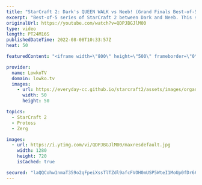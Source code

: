 ```yaml
---
title: "StarCraft 2: Dark's QUEEN WALK vs Neeb! (Grand Finals Best-of-5)"
excerpt: "Best-of-5 series of StarCraft 2 between Dark and Neeb. This series of Zerg versus Protoss is the Grand Finals of the ESL Open Cup Americas 134.  Dark vs Maru: https://youtu.be/_HUE_txgIrA Dark vs ByuN: https://youtu.be/_Ys59kDdrXg  Support my work on Patreon: https://www.patreon.com/lowkotv Become a"
originalUrl: https://youtube.com/watch?v=QDPJBGJlM00
type: video
length: PT24M16S
publishedDateTime: 2022-08-08T10:33:57Z
heat: 50

featuredContent: "<iframe width=\"800\" height=\"500\" frameborder=\"0\" src=\"https://www.youtube.com/embed/QDPJBGJlM00\" allow=\"accelerometer; autoplay; encrypted-media; gyroscope; picture-in-picture\" allowfullscreen></iframe>"

provider:
  name: LowkoTV
  domain: lowko.tv
  images:
    - url: https://everyday-cc.github.io/starcraft2/assets/images/organizations/lowko.tv-50x50.jpg
      width: 50
      height: 50

topics:
  - StarCraft 2
  - Protoss
  - Zerg

images:
  - url: https://i.ytimg.com/vi/QDPJBGJlM00/maxresdefault.jpg
    width: 1280
    height: 720
    isCached: true

secured: "laQQCohw1nmaT359o2qFpeiXssTlTZdl9afcFVOH0mUSP5WteI1MoUp0fDr660Pc0AR/Ye41UOJKb/ulRAqsEeepp9055OOYCHNpMIg1OOqy/kQ+Glo1BpImOCUzHAK/hq3m4NT73rEUJkKjVpvMrCRSzCdZ0jsTywolPIjk4y4+Jb3Wyd7gSnxYuS0TvN/yt2okbC4OlHDFXpH5aHCztiMLYDXai/rWHGAJ8DoXDrVM5fiPzPsDFC2J0UwddESjnWj+7mbyKm4S8OFDinQjAV1dVJxhvG+J7EFafkQvomnPMegK5V+X3BvW2j9E1LvFwCcmqNAJVPff/saFFi8amIIdK+NVJbzybIf9unN847ZzCmGyj0JUY7+uazQv5B9WBOsVuQQYk74BXeuSMQLiD0bAspkKHAnNc943DREsAoo=;JniBHFsQPuJ65AgACw419A=="
---
```


